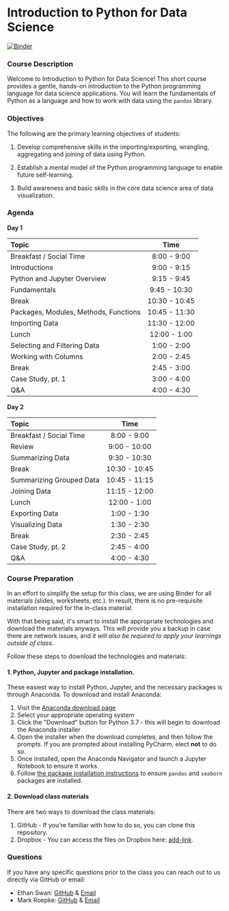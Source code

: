 # Introduction to Python for Data Science
[![Binder](https://mybinder.org/badge_logo.svg)](https://mybinder.org/v2/gh/uc-python/intro-python-datasci/master)

### Course Description

Welcome to Introduction to Python for Data Science! This short course provides a gentle, hands-on introduction to the Python programming language for data science applications. You will learn the fundamentals of Python as a language and how to work with data using the `pandas` library.

### Objectives

The following are the primary learning objectives of students:

1. Develop comprehensive skills in the importing/exporting, wrangling, aggregating and joining of data using Python.

2. Establish a mental model of the Python programming language to enable future self-learning.

3. Build awareness and basic skills in the core data science area of data visualization.

### Agenda

**Day 1**

| Topic                                                                          |     Time      |
| :----------------------------------------------------------------------------- | :-----------: |
| Breakfast / Social Time                                                        |  8:00 - 9:00  |
| Introductions                                                                  |  9:00 - 9:15  |
| Python and Jupyter Overview                                                    |  9:15 - 9:45  |                               
| Fundamentals                                                                   |  9:45 - 10:30 |
| Break                                                                          | 10:30 - 10:45 |
| Packages, Modules, Methods, Functions                                          | 10:45 - 11:30 |
| Importing Data                                                                 | 11:30 - 12:00 |
| Lunch                                                                          | 12:00 - 1:00  |
| Selecting and Filtering Data                                                   |  1:00 - 2:00  |
| Working with Columns                                                           |  2:00 - 2:45  |
| Break                                                                          |  2:45 - 3:00  |
| Case Study, pt. 1                                                              |  3:00 - 4:00  |
| Q\&A                                                                           |  4:00 - 4:30  |

**Day 2**

| Topic                                                                          |     Time      |
| :----------------------------------------------------------------------------- | :-----------: |
| Breakfast / Social Time                                                        |  8:00 - 9:00  |
| Review                                                                         |  9:00 - 10:00 |
| Summarizing Data                                                               |  9:30 - 10:30 |
| Break                                                                          | 10:30 - 10:45 |
| Summarizing Grouped Data                                                       | 10:45 - 11:15 |
| Joining Data                                                                   | 11:15 - 12:00 |
| Lunch                                                                          | 12:00 - 1:00  |
| Exporting Data                                                                 |  1:00 - 1:30  |
| Visualizing Data                                                               |  1:30 - 2:30  |
| Break                                                                          |  2:30 - 2:45  |
| Case Study, pt. 2                                                              |  2:45 - 4:00  |
| Q\&A                                                                           |  4:00 - 4:30  |

### Course Preparation

In an effort to simplify the setup for this class, we are using Binder for all materials (slides, worksheets, etc.). In result, there is no pre-requisite installation required for the in-class material.

With that being said, it's smart to install the appropriate technologies and download the materials anyways. This will provide you a backup in case there are network issues, and *it will also be required to apply your learnings outside of class*.

Follow these steps to download the technologies and materials:

#### 1. Python, Jupyter and package installation.

These easiest way to install Python, Jupyter, and the necessary packages is through Anaconda. To download and install Anaconda:

1. Visit the [Anaconda download page](https://www.anaconda.com/distribution/)
2. Select your appropriate operating system
3. Click the "Download" button for Python 3.7 - this will begin to download the Anaconda installer
4. Open the installer when the download completes, and then follow the prompts. If you are prompted about installing PyCharm, elect **not** to do so.
5. Once installed, open the Anaconda Navigator and launch a Jupyter Notebook to ensure it works.
6. Follow [the package installation instructions](https://docs.anaconda.com/anaconda/navigator/tutorials/manage-packages/#installing-a-package) to ensure `pandas` and `seaborn` packages are installed.

#### 2. Download class materials

There are two ways to download the class materials:

1. GitHub - If you're familiar with how to do so, you can clone this repository.
2. Dropbox - You can access the files on Dropbox here: [add-link]().

### Questions

If you have any specific questions prior to the class you can reach out to us directly via GitHub or email:

  * Ethan Swan: [GitHub](https://www.github.com/eswan18) & [Email](mailto:ethanpswan@gmail.com)
  * Mark Roepke: [GitHub](https://www.github.com/markroepke) & [Email](mailto:mroepke5@gmail.com)
